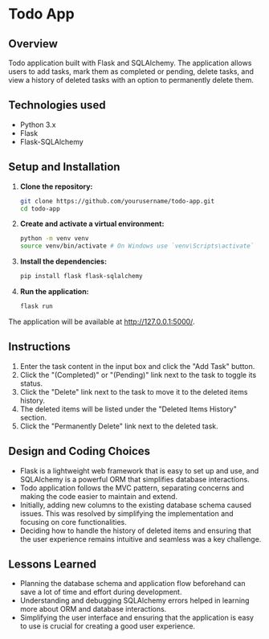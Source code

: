 # Todo App

## Overview

Todo application built with Flask and SQLAlchemy. The application allows users to add tasks, mark them as completed or pending, delete tasks, and view a history of deleted tasks with an option to permanently delete them.

## Technologies used

- Python 3.x
- Flask
- Flask-SQLAlchemy

## Setup and Installation

1. **Clone the repository:**
    ```sh
    git clone https://github.com/yourusername/todo-app.git
    cd todo-app

2. **Create and activate a virtual environment:**
    ```sh
    python -m venv venv
    source venv/bin/activate # On Windows use `venv\Scripts\activate`

3. **Install the dependencies:**
    ```sh
    pip install flask flask-sqlalchemy

4. **Run the application:**
    ```sh
    flask run

The application will be available at http://127.0.0.1:5000/.

## Instructions
1. Enter the task content in the input box and click the "Add Task" button.
2. Click the "(Completed)" or "(Pending)" link next to the task to toggle its status.
3. Click the "Delete" link next to the task to move it to the deleted items history.
4. The deleted items will be listed under the "Deleted Items History" section.
5. Click the "Permanently Delete" link next to the deleted task.

## Design and Coding Choices
- Flask is a lightweight web framework that is easy to set up and use, and SQLAlchemy is a powerful ORM that simplifies database interactions.
- Todo application follows the MVC pattern, separating concerns and making the code easier to maintain and extend.
- Initially, adding new columns to the existing database schema caused issues. This was resolved by simplifying the implementation and focusing on core functionalities.
- Deciding how to handle the history of deleted items and ensuring that the user experience remains intuitive and seamless was a key challenge.

## Lessons Learned
- Planning the database schema and application flow beforehand can save a lot of time and effort during development.
- Understanding and debugging SQLAlchemy errors helped in learning more about ORM and database interactions.
- Simplifying the user interface and ensuring that the application is easy to use is crucial for creating a good user experience.